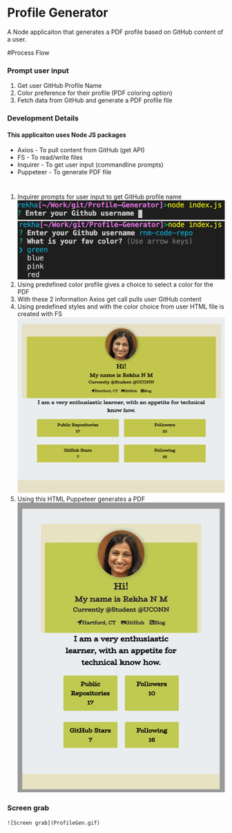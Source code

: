 # Profile Generator

A Node applicaiton that generates a PDF profile based on GitHub content of a user.

#Process Flow
### Prompt user input 
  1. Get user GitHub Profile Name
  2. Color preference for their profile (PDF coloring option)
  3. Fetch data from GitHub and generate a PDF profile file

### Development Details 
#### This applicaiton uses Node JS packages
  - Axios - To pull content from GitHub (get API)
  - FS - To read/write files
  - Inquirer - To get user input (commandline prompts)
  - Puppeteer - To generate PDF file
  #  
  1. Inquirer prompts for user input to get GitHub profile name
     ![Username input](./images/Username.png) 
     ![Color choice](./images/Color.png) 
  2. Using predefined color profile gives a choice to select a color for the PDF
  3. With these 2 information Axios get call pulls user GitHub content
  4. Using predefined styles and with the color choice from user HTML file is created with FS
     ![html](./images/html.png) 
  5. Using this HTML Puppeteer generates a PDF
     ![Process output](./images/pdf.png) 

### Screen grab
    ![Screen grab](ProfileGen.gif)

  
   
